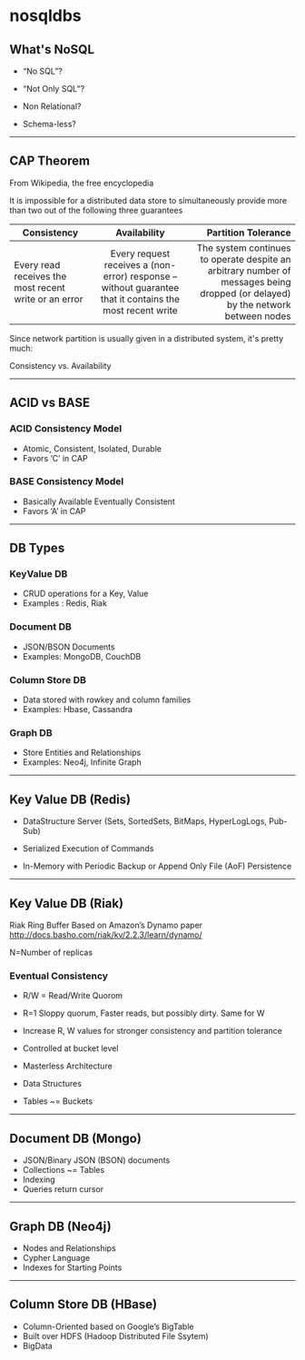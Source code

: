 # nosqldbs

## What's NoSQL

* “No SQL”? 

* “Not Only SQL”?

* Non Relational?

* Schema-less?

---

## CAP Theorem

From Wikipedia, the free encyclopedia

It is impossible for a distributed data store to simultaneously provide more than two out of the following three guarantees

| Consistency       | Availability           | Partition Tolerance  |
| ----------------- |:----------------------:| --------------------:|
| Every read receives the most recent write or an error      | Every request receives a (non-error) response – without guarantee that it contains the most recent write |The system continues to operate despite an arbitrary number of messages being dropped (or delayed) by the network between nodes |


Since network partition is usually given in a distributed system, it's pretty much:
			
Consistency vs. Availability

---

## ACID vs BASE

### ACID Consistency Model
* Atomic, Consistent, Isolated, Durable
* Favors ‘C’ in CAP

### BASE Consistency Model
* Basically Available Eventually Consistent
* Favors ‘A’ in CAP

---

## DB Types

### KeyValue DB
* CRUD operations for a Key, Value
* Examples : Redis, Riak

### Document DB
* JSON/BSON Documents
* Examples: MongoDB, CouchDB

### Column Store DB
* Data stored with rowkey and column families
* Examples: Hbase, Cassandra

### Graph DB
* Store Entities and Relationships
* Examples: Neo4j, Infinite Graph

---

## Key Value DB (Redis)

* DataStructure Server (Sets, SortedSets, BitMaps, HyperLogLogs, Pub-Sub)

* Serialized Execution of Commands

* In-Memory with Periodic Backup or Append Only File (AoF) Persistence 

---

## Key Value DB (Riak)

Riak Ring Buffer
Based on Amazon’s Dynamo paper http://docs.basho.com/riak/kv/2.2.3/learn/dynamo/

N=Number of replicas

### Eventual Consistency
* R/W = Read/Write Quorom
* R=1  Sloppy quorum, Faster reads, but possibly dirty. Same for W
* Increase R, W values for stronger consistency and partition tolerance
* Controlled at bucket level

* Masterless Architecture
* Data Structures
* Tables ~= Buckets

---

## Document DB (Mongo)

* JSON/Binary JSON (BSON) documents
* Collections ~= Tables
* Indexing
* Queries return cursor

---

## Graph DB (Neo4j)

* Nodes and Relationships
* Cypher Language
* Indexes for Starting Points

---

## Column Store DB (HBase)

* Column-Oriented based on Google’s BigTable
* Built over HDFS (Hadoop Distributed File Ssytem)
* BigData


